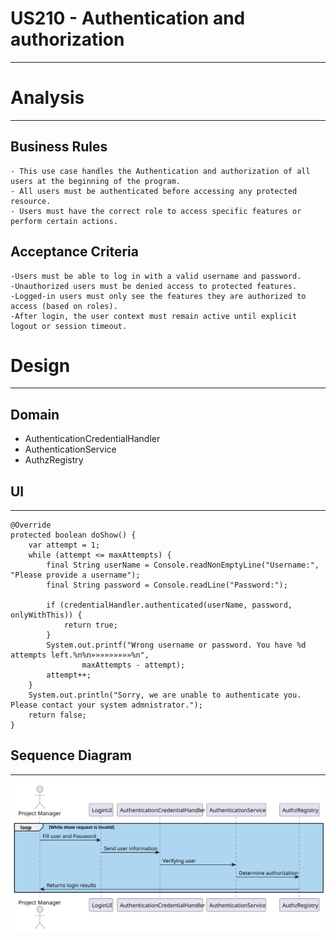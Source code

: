 US210 - Authentication and authorization
==============================
---
# Analysis

---

## Business Rules

    - This use case handles the Authentication and authorization of all users at the beginning of the program.
    - All users must be authenticated before accessing any protected resource.
    - Users must have the correct role to access specific features or perform certain actions.


## Acceptance Criteria

    -Users must be able to log in with a valid username and password.
    -Unauthorized users must be denied access to protected features.
    -Logged-in users must only see the features they are authorized to access (based on roles).
    -After login, the user context must remain active until explicit logout or session timeout.

# Design

---

## Domain
 - AuthenticationCredentialHandler
 - AuthenticationService
 - AuthzRegistry




## UI 

---

    @Override
	protected boolean doShow() {
		var attempt = 1;
		while (attempt <= maxAttempts) {
			final String userName = Console.readNonEmptyLine("Username:", "Please provide a username");
			final String password = Console.readLine("Password:");

			if (credentialHandler.authenticated(userName, password, onlyWithThis)) {
				return true;
			}
			System.out.printf("Wrong username or password. You have %d attempts left.%n%n»»»»»»»»»%n",
					maxAttempts - attempt);
			attempt++;
		}
		System.out.println("Sorry, we are unable to authenticate you. Please contact your system admnistrator.");
		return false;
	}


## Sequence Diagram

---


![diagram](us_210.svg)